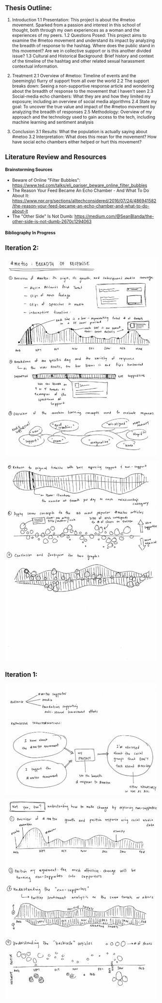 
## Thesis Outline:

1. Introduction
1.1 Presentation: This project is about the #metoo movement. Sparked from a passion and interest in this school of thought, both through my own experiences as a woman and the experiences of my peers.
1.2 Questions Posed: This project aims to examine the #metoo movement and understand its impact by analyzing the breadth of response to the hashtag. Where does the public stand in this movement? Are we in collective support or is this another divided issue?
1.3 Cultural and Historical Background: Brief history and context of the timeline of the hashtag and other related sexual harassment contextual information.

2. Treatment
2.1 Overview of #metoo: Timeline of events and the (seemingly) flurry of support from all over the world
2.2 The support breaks down: Seeing a non-supportive response article and wondering about the breadth of response to the movement that I haven't seen
2.3 Social-media echo chambers:  What they are and how they limited my exposure; including an overview of social media algorithms
2.4 State my goal: To uncover the true value and impact of the #metoo movement by analyzing the breadth of responses
2.5 Methodology: Overview of my approach and the technology used to gain access to the tech, including machine learning and sentiment analysis

3. Conclusion
3.1 Results: What the population is actually saying about #metoo
3.2 Interpretation: What does this mean for the movement? How have social echo chambers either helped or hurt this movement?


## Literature Review and Resources

#### Brainstorming Sources

* Beware of Online "Filter Bubbles": https://www.ted.com/talks/eli_pariser_beware_online_filter_bubbles
* The Reason Your Feed Became An Echo Chamber - And What To Do About It: https://www.npr.org/sections/alltechconsidered/2016/07/24/486941582/the-reason-your-feed-became-an-echo-chamber-and-what-to-do-about-it
* The "Other Side" Is Not Dumb: https://medium.com/@SeanBlanda/the-other-side-is-not-dumb-2670c1294063


#### Bibliography In Progress

## Iteration 2:

![metoo_2.1](images/metoo_2.1.jpg?raw=true)

![metoo_2.2](images/metoo_2.2.jpg?raw=true)

## Iteration 1:

![metoo_1.1](images/metoo_1.1.jpg?raw=true)

![metoo_1.2](images/metoo_1.2.jpg?raw=true)